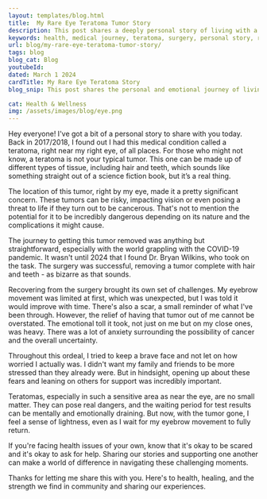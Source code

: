 ```yaml
---
layout: templates/blog.html
title:  My Rare Eye Teratoma Tumor Story
description: This post shares a deeply personal story of living with a rare teratoma tumor near the eye, the medical and emotional journey to its removal, and the impact on life and loved ones. It highlights the challenges of navigating healthcare, the importance of support, and the relief and learning that comes from facing one's fears.
keywords: health, medical journey, teratoma, surgery, personal story, resilience, support, emotional health, recovery, rare conditions, Dr. Bryan Wilkins, patient experience
url: blog/my-rare-eye-teratoma-tumor-story/
tags: blog
blog_cat: Blog
youtubeId: 
dated: March 1 2024
cardTitle: My Rare Eye Teratoma Story
blog_snip: This post shares the personal and emotional journey of living with and getting treatment for a rare teratoma near the eye. It explores the challenges, the importance of support, and the lessons learned in resilience and hope.

cat: Health & Wellness
img: /assets/images/blog/eye.png
---
```







<p class="mt-8 mb-8 text-xl">
Hey everyone! I've got a bit of a personal story to share with you today. Back in 2017/2018, I found out I had this medical condition called a teratoma, right near my right eye, of all places. For those who might not know, a teratoma is not your typical tumor. This one can be made up of different types of tissue, including hair and teeth, which sounds like something straight out of a science fiction book, but it’s a real thing.


</p>
<p class="mt-8 mb-8 text-xl">

The location of this tumor, right by my eye, made it a pretty significant concern. These tumors can be risky, impacting vision or even posing a threat to life if they turn out to be cancerous. That's not to mention the potential for it to be incredibly dangerous depending on its nature and the complications it might cause.


</p>
<p class="mt-8 mb-8 text-xl">

The journey to getting this tumor removed was anything but straightforward, especially with the world grappling with the COVID-19 pandemic. It wasn't until 2024 that I found Dr. Bryan Wilkins, who took on the task. The surgery was successful, removing a tumor complete with hair and teeth - as bizarre as that sounds.


</p>
<p class="mt-8 mb-8 text-xl">

Recovering from the surgery brought its own set of challenges. My eyebrow movement was limited at first, which was unexpected, but I was told it would improve with time. There's also a scar, a small reminder of what I've been through. However, the relief of having that tumor out of me cannot be overstated. The emotional toll it took, not just on me but on my close ones, was heavy. There was a lot of anxiety surrounding the possibility of cancer and the overall uncertainty.


</p>
<p class="mt-8 mb-8 text-xl">

Throughout this ordeal, I tried to keep a brave face and not let on how worried I actually was. I didn't want my family and friends to be more stressed than they already were. But in hindsight, opening up about these fears and leaning on others for support was incredibly important.


</p>
<p class="mt-8 mb-8 text-xl">

Teratomas, especially in such a sensitive area as near the eye, are no small matter. They can pose real dangers, and the waiting period for test results can be mentally and emotionally draining. But now, with the tumor gone, I feel a sense of lightness, even as I wait for my eyebrow movement to fully return.



</p>
<p class="mt-8 mb-8 text-xl">


If you're facing health issues of your own, know that it's okay to be scared and it's okay to ask for help. Sharing our stories and supporting one another can make a world of difference in navigating these challenging moments.


</p>
<p class="mt-8 mb-8 text-xl">
Thanks for letting me share this with you. Here's to health, healing, and the strength we find in community and sharing our experiences.

</p>